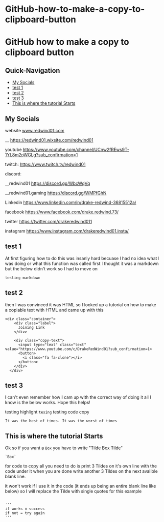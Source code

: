 # GitHub-how-to-make-a-copy-to-clipboard-button
# GitHub how to make a copy to clipboard button



## Quick-Navigation

- [My Socials](#My-Socials)
- [test 1](#test-1)
- [test 2](#test-2)
- [test 3](#test-3)
- [This is where the tutorial Starts](#This-is-where-the-tutorial-Starts)



## My Socials

website 		        www.redwind01.com 

__                        https://redwind01.wixsite.com/redwind01

youtube 		        https://www.youtube.com/channel/UCnw2fREws9T-1YL8m2pWGLg?sub_confirmation=1

twitch:                 https://www.twitch.tv/redwind01

discord: 		

__redwind01 	        https://discord.gg/WbcWqVq

__redwind01.gaming   	https://discord.gg/WMPfGhN

Linkedin 		        https://www.linkedin.com/in/drake-redwind-36815512a/

facebook 		        https://www.facebook.com/drake.redwind.73/

twitter 			    https://twitter.com/drakeredwind011

instagram               https://www.instagram.com/drakeredwind01.insta/




## test 1
At first figuring how to do this was insanly hard becuase I had no idea what I was doing or what this function was called first I thought it was a markdown but the below didn't work so I had to move on
```
testing markdown 
```

## test 2
then I was convinced it was HTML so I looked up a tutorial on how to make a copiable text with HTML and came up with this

```
<div class="container">
    <div class="label">
      Joining Link
    </div>
  
    <div class="copy-text">
      <input type="text" class="text" value="https://www.youtube.com/c/DrakeRedWind01?sub_confirmation=1>
      <button>
        <i class="fa fa-clone"></i>
      </button>
    </div>
  </div>
```
## test 3
I can't even remember how I cam up with the correct way of doing it all I know is the below works.
Hope this helps!




testing highlight `tesing`
testing code copy
```
It was the best of times. It was the worst of times
```

## This is where the tutorial Starts
Ok so if you want a `Box` you have to write "Tilde Box Tilde" 
```
`Box`
```

for code to copy all you need to do is print 3 Tildes on it's own line with the code under it when you are done write another 3 Tildes on the next avalible blank line.

it won't work if I use it in the code (it ends up being an entire blank line like below) so I will replace the Tilde with single quotes for this example
```
```
```
'''
if works = success
if not = try again
'''
```





